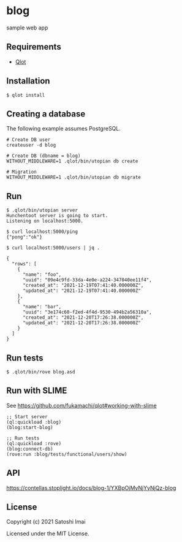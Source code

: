 # blog

sample web app

## Requirements

* [Qlot](https://github.com/fukamachi/qlot)

## Installation

```
$ qlot install
```

## Creating a database

The following example assumes PostgreSQL.

```
# Create DB user
createuser -d blog

# Create DB (dbname = blog)
WITHOUT_MIDDLEWARE=1 .qlot/bin/utopian db create

# Migration
WITHOUT_MIDDLEWARE=1 .qlot/bin/utopian db migrate
```

## Run

```
$ .qlot/bin/utopian server
Hunchentoot server is going to start.
Listening on localhost:5000.

$ curl localhost:5000/ping
{"pong":"ok"}

$ curl localhost:5000/users | jq .

{
  "rows": [
    {
      "name": "foo",
      "uuid": "09e4c9fd-33da-4e0e-a224-347040ee11f4",
      "created_at": "2021-12-19T07:41:40.000000Z",
      "updated_at": "2021-12-19T07:41:40.000000Z"
    },
    {
      "name": "bar",
      "uuid": "3e174c60-f2ed-4f4d-9530-494b2a56310a",
      "created_at": "2021-12-20T17:26:38.000000Z",
      "updated_at": "2021-12-20T17:26:38.000000Z"
    }
  ]
}
```

## Run tests

```
$ .qlot/bin/rove blog.asd
```

## Run with SLIME

See
https://github.com/fukamachi/qlot#working-with-slime

```
;; Start server
(ql:quickload :blog)
(blog:start-blog)

;; Run tests
(ql:quickload :rove)
(blog:connect-db)
(rove:run :blog/tests/functional/users/show)
```

## API

https://contellas.stoplight.io/docs/blog-1/YXBpOjMyNjYyNjQz-blog

## License

Copyright (c) 2021 Satoshi Imai

Licensed under the MIT License.
